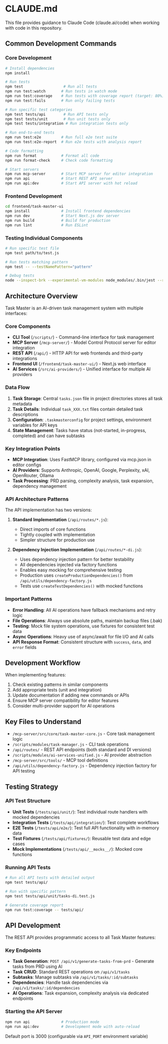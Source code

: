# CLAUDE.md

This file provides guidance to Claude Code (claude.ai/code) when working with code in this repository.

## Common Development Commands

### Core Development
```bash
# Install dependencies
npm install

# Run tests
npm test                  # Run all tests
npm run test:watch       # Run tests in watch mode
npm run test:coverage    # Run tests with coverage report (target: 80%)
npm run test:fails       # Run only failing tests

# Run specific test categories
npm test tests/api        # Run API tests only
npm test tests/unit       # Run unit tests only
npm test tests/integration # Run integration tests only

# Run end-to-end tests
npm run test:e2e         # Run full e2e test suite
npm run test:e2e-report  # Run e2e tests with analysis report

# Code formatting
npm run format           # Format all code
npm run format-check     # Check code formatting

# Start servers
npm run mcp-server       # Start MCP server for editor integration
npm run api              # Start REST API server
npm run api:dev          # Start API server with hot reload
```

### Frontend Development
```bash
cd frontend/task-master-ui
npm install              # Install frontend dependencies
npm run dev              # Start Next.js dev server
npm run build            # Build for production
npm run lint             # Run ESLint
```

### Testing Individual Components
```bash
# Run specific test file
npm test path/to/test.js

# Run tests matching pattern
npm test -- --testNamePattern="pattern"

# Debug tests
node --inspect-brk --experimental-vm-modules node_modules/.bin/jest --runInBand
```

## Architecture Overview

Task Master is an AI-driven task management system with multiple interfaces:

### Core Components
- **CLI Tool** (`/scripts/`) - Command-line interface for task management
- **MCP Server** (`/mcp-server/`) - Model Control Protocol server for editor integration
- **REST API** (`/api/`) - HTTP API for web frontends and third-party integrations
- **Frontend UI** (`/frontend/task-master-ui/`) - Next.js web interface
- **AI Services** (`/src/ai-providers/`) - Unified interface for multiple AI providers

### Data Flow
1. **Task Storage**: Central `tasks.json` file in project directories stores all task metadata
2. **Task Details**: Individual `task_XXX.txt` files contain detailed task descriptions
3. **Configuration**: `.taskmasterconfig` for project settings, environment variables for API keys
4. **State Management**: Tasks have status (not-started, in-progress, completed) and can have subtasks

### Key Integration Points
- **MCP Integration**: Uses FastMCP library, configured via mcp.json in editor configs
- **AI Providers**: Supports Anthropic, OpenAI, Google, Perplexity, xAI, OpenRouter, Ollama
- **Task Processing**: PRD parsing, complexity analysis, task expansion, dependency management

### API Architecture Patterns

The API implementation has two versions:

1. **Standard Implementation** (`/api/routes/*.js`):
   - Direct imports of core functions
   - Tightly coupled with implementation
   - Simpler structure for production use

2. **Dependency Injection Implementation** (`/api/routes/*-di.js`):
   - Uses dependency injection pattern for better testability
   - All dependencies injected via factory functions
   - Enables easy mocking for comprehensive testing
   - Production uses `createProductionDependencies()` from `/api/utils/dependency-factory.js`
   - Tests use `createTestDependencies()` with mocked functions

### Important Patterns
- **Error Handling**: All AI operations have fallback mechanisms and retry logic
- **File Operations**: Always use absolute paths, maintain backup files (.bak)
- **Testing**: Mock file system operations, use fixtures for consistent test data
- **Async Operations**: Heavy use of async/await for file I/O and AI calls
- **API Response Format**: Consistent structure with `success`, `data`, and `error` fields

## Development Workflow

When implementing features:
1. Check existing patterns in similar components
2. Add appropriate tests (unit and integration)
3. Update documentation if adding new commands or APIs
4. Ensure MCP server compatibility for editor features
5. Consider multi-provider support for AI operations

## Key Files to Understand
- `/mcp-server/src/core/task-master-core.js` - Core task management logic
- `/scripts/modules/task-manager.js` - CLI task operations
- `/api/routes/` - REST API endpoints (both standard and DI versions)
- `/scripts/modules/ai-services-unified.js` - AI provider abstraction
- `/mcp-server/src/tools/` - MCP tool definitions
- `/api/utils/dependency-factory.js` - Dependency injection factory for API testing

## Testing Strategy

### API Test Structure
- **Unit Tests** (`/tests/api/unit/`): Test individual route handlers with mocked dependencies
- **Integration Tests** (`/tests/api/integration/`): Test complete workflows
- **E2E Tests** (`/tests/api/e2e/`): Test full API functionality with in-memory data
- **Test Fixtures** (`/tests/api/fixtures/`): Reusable test data and edge cases
- **Mock Implementations** (`/tests/api/__mocks__/`): Mocked core functions

### Running API Tests
```bash
# Run all API tests with detailed output
npm test tests/api/

# Run with specific pattern
npm test tests/api/unit/tasks-di.test.js

# Generate coverage report
npm run test:coverage -- tests/api/
```

## API Development

The REST API provides programmatic access to all Task Master features:

### Key Endpoints
- **Task Generation**: `POST /api/v1/generate-tasks-from-prd` - Generate tasks from PRD using AI
- **Task CRUD**: Standard REST operations on `/api/v1/tasks`
- **Subtasks**: Manage subtasks via `/api/v1/tasks/:id/subtasks`
- **Dependencies**: Handle task dependencies via `/api/v1/tasks/:id/dependencies`
- **AI Operations**: Task expansion, complexity analysis via dedicated endpoints

### Starting the API Server
```bash
npm run api              # Production mode
npm run api:dev          # Development mode with auto-reload
```

Default port is 3000 (configurable via `API_PORT` environment variable)